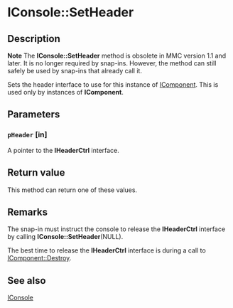 # IConsole::SetHeader

## Description

**Note** The **IConsole::SetHeader** method is obsolete in MMC version 1.1 and later. It is no longer required by snap-ins. However, the method can still safely be used by snap-ins that already call it.

Sets the header interface to use for this instance of
[IComponent](https://learn.microsoft.com/windows/desktop/api/mmc/nn-mmc-icomponent). This is used only by instances of
**IComponent**.

## Parameters

### `pHeader` [in]

A pointer to the
**IHeaderCtrl** interface.

## Return value

This method can return one of these values.

## Remarks

The snap-in must instruct the console to release the
**IHeaderCtrl** interface by calling **IConsole::SetHeader**(NULL).

The best time to release the
**IHeaderCtrl** interface is during a call to
[IComponent::Destroy](https://learn.microsoft.com/windows/desktop/api/mmc/nf-mmc-icomponent-destroy).

## See also

[IConsole](https://learn.microsoft.com/windows/desktop/api/mmc/nn-mmc-iconsole)